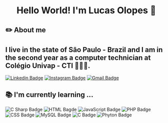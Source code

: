 <h1 align="center"> Hello World! I'm Lucas Olopes 👋</h1>

## ✏️ About me 
## I live in the state of São Paulo - Brazil and I am in the second year as a computer technician at Colégio Univap - CTI 👩🏻‍💻. 
[![Linkedin Badge](https://img.shields.io/badge/-LinkedIn-blue?style=flat-square&logo=Linkedin&logoColor=white&link=https://https://www.linkedin.com/in/lucas-olopes/)](https://www.linkedin.com/in/lucas-olopes/)
[![Instagram Badge](https://img.shields.io/badge/-instagram-%23E4405F.svg?&style=for-the-badge&logo=instagram&logoColor=white&link=https://www.instagram.com/sr.olopesl/)](https://www.instagram.com/sr.olopesl/)
[![Gmail Badge](https://img.shields.io/badge/-Gmail-c14438?style=flat-square&logo=Gmail&logoColor=white&link=mailto:olopes.lucas567@gmail.com)](mailto:olopes.lucas567@gmail.com)
 
## 📚 I'm currently learning ... 
![C Sharp Badge](https://img.shields.io/badge/c%20sharp-%23239120.svg?&style=flat-square&logo=c%20sharp&logoColor=white/)
![HTML Bagde](https://img.shields.io/badge/html-%23239120.svg?&style=flat-square&logo=html5&logoColor=white/)
![JavaScript Badge](https://img.shields.io/badge/javascript-%23F7DF1E.svg?&style=flat-square&logo=javascript&logoColor=black&labelColor=black/)
![PHP Badge](https://img.shields.io/badge/php-%23777BB4.svg?&style=for-the-badge&logo=php&logoColor=white/)
![CSS Badge](https://img.shields.io/badge/css3%20-%231572B6.svg?&style=for-the-badge&logo=css3&logoColor=white/)
![MySQL Badge](https://img.shields.io/badge/mysql-%2300f.svg?&style=for-the-badge&logo=mysql&logoColor=white/)
![C Badge](https://img.shields.io/badge/c%20-%2300599C.svg?&style=for-the-badge&logo=c&logoColor=white/)
![Phyton Badge](https://img.shields.io/badge/python-%233776AB.svg?&style=flat-square&logo=python&logoColor=white/)

